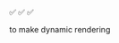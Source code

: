 <!-- pesudocode -->
<!-- 1. display picture of what needs to be guessed -->
<!-- 2. display underscore --> ✅
<!-- 3. mention how many try left --> ✅
<!-- 4. display available letters to be picked --> ✅
<!-- 5. when letters picked: grey out the letter, check whether the letter is correct or not  -->
<!-- 6. if correct, fill the underscore with the letter -->
<!-- 7. if incorrect, minus how many try left -->
<!-- 8. if all underscores are filled, player wins -->
<!-- 9. if number of try = 0, player lose -->

<!-- how to pass button value to answer ? -->


to make dynamic rendering

<!-- let input = ref({ something: `<input placeholder="Enter a LETTER" type="text" v-model="answer"/>` }) -->

<!-- <form v-html="input.something" @submit.prevent="checkWinner"> -->
